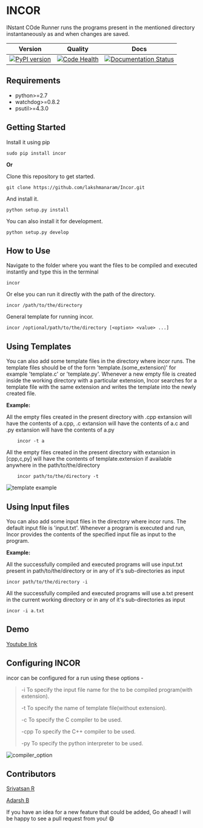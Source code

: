INCOR
=====

INstant COde Runner runs the programs present in the mentioned directory instantaneously as and when changes are saved.

| Version | Quality | Docs |
|------|--------|-------|
|[![PyPI version](https://badge.fury.io/py/incor.svg)](https://badge.fury.io/py/incor) | [![Code Health](https://landscape.io/github/lakshmanaram/Program-runner/master/landscape.svg?style=flat)](https://landscape.io/github/lakshmanaram/Program-runner/master)|[![Documentation Status](https://readthedocs.org/projects/incor/badge/?version=latest)](http://incor.readthedocs.io/en/latest/?badge=latest)

Requirements
------------

-   python&gt;=2.7
-   watchdog&gt;=0.8.2
-   psutil&gt;=4.3.0

Getting Started
---------------
Install it using pip

```sourceCode
sudo pip install incor
```

**Or**

Clone this repository to get started.

``` sourceCode
git clone https://github.com/lakshmanaram/Incor.git
```

And install it.

``` sourceCode
python setup.py install
```

You can also install it for development.

``` sourceCode
python setup.py develop
```

How to Use
----------

Navigate to the folder where you want the files to be compiled and executed instantly and type this in the terminal

``` sourceCode
incor
```

Or else you can run it directly with the path of the directory.

``` sourceCode
incor /path/to/the/directory
```

General template for running incor.

``` sourceCode
incor /optional/path/to/the/directory [<option> <value> ...]
```

Using Templates
---------------

You can also add some template files in the directory where incor runs. The template files should be of the form 'template.(some_extension)' for example 'template.c' or 'template.py'.
Whenever a new empty file is created inside the working directory with a particular extension, Incor searches for a template file with the same extension and writes the template into the newly created file.

**Example:**

All the empty files created in the present directory with .cpp extansion will have the contents of a.cpp, .c extansion will have the contents of a.c and .py extansion will have the contents of a.py

``` sourceCode
    incor -t a
```
All the empty files created in the present directory with extansion in [cpp,c,py] will have the contents of template.extension if available anywhere in the path/to/the/directory

``` sourceCode
    incor path/to/the/directory -t
```
![template example](https://github.com/lakshmanaram/Incor/blob/master/examples/template.gif)

Using Input files
------------------

You can also add some input files in the directory where incor runs. The default input file is 'input.txt'.
Whenever a program is executed and run, Incor provides the contents of the specified input file as input to the program.

**Example:**

All the successfully compiled and executed programs will use input.txt present in path/to/the/directory or in any of it's sub-directories as input

``` sourceCode
incor path/to/the/directory -i
```
All the successfully compiled and executed programs will use a.txt present in the current working directory or in any of it's sub-directories as input

``` sourceCode
incor -i a.txt
```
Demo
-----

[Youtube link](https://youtu.be/KhJZ1N7fS6o)

Configuring INCOR
-----------------

incor can be configured for a run using these options -

> -i To specify the input file name for the to be compiled program(with extension).
>
> -t To specify the name of template file(without extension).
>
> -c To specify the C compiler to be used.
>
> -cpp To specify the C++ compiler to be used.
>
> -py To specify the python interpreter to be used.

![compiler_option](https://github.com/lakshmanaram/Incor/blob/master/examples/setting_compiler.gif)

Contributors
------------

  [Srivatsan R](https://github.com/srivatsan-ramesh)
  
  [Adarsh B](https://github.com/badarsh2)

If you have an idea for a new feature that could be added, Go ahead! I will be happy to see a pull request from you! :smile:

